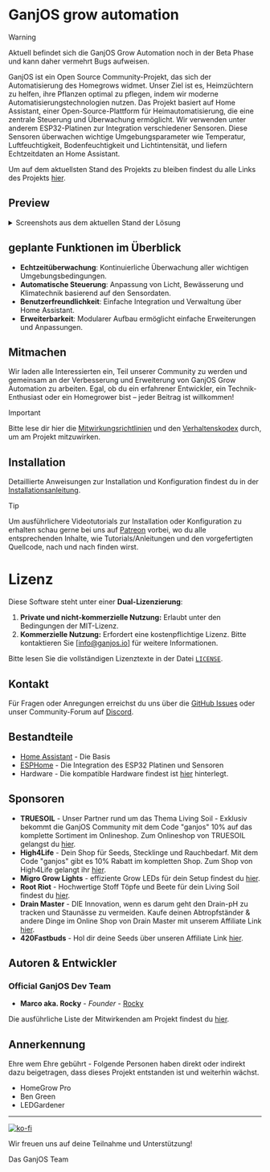 # GanjOS grow automation

>[!WARNING]
> 
> Aktuell befindet sich die GanjOS Grow Automation noch in der Beta Phase und kann daher vermehrt Bugs aufweisen. 

GanjOS ist ein Open Source Community-Projekt, das sich der Automatisierung des Homegrows widmet. Unser Ziel ist es, Heimzüchtern zu helfen, ihre Pflanzen optimal zu pflegen, indem wir moderne Automatisierungstechnologien nutzen. Das Projekt basiert auf Home Assistant, einer Open-Source-Plattform für Heimautomatisierung, die eine zentrale Steuerung und Überwachung ermöglicht. Wir verwenden unter anderem ESP32-Platinen zur Integration verschiedener Sensoren. Diese Sensoren überwachen wichtige Umgebungsparameter wie Temperatur, Luftfeuchtigkeit, Bodenfeuchtigkeit und Lichtintensität, und liefern Echtzeitdaten an Home Assistant.

Um auf dem aktuellsten Stand des Projekts zu bleiben findest du alle Links des Projekts [hier](https://link.space/@ganjosgrowautomation).

## Preview

<details>
<summary>Screenshots aus dem aktuellen Stand der Lösung</summary>

![image](https://github.com/user-attachments/assets/ddf5a8eb-5d33-4348-8c36-1cb051d0e90e)

![image](https://github.com/user-attachments/assets/2afe4348-411e-4719-bee6-292ee979a8a4)

![image](https://github.com/user-attachments/assets/a660bdb6-b177-47de-9349-2e881c453ad8)

![image](https://github.com/user-attachments/assets/e07214e1-4957-42bc-aa66-bc48d1135835)

</details>

## geplante Funktionen im Überblick
- **Echtzeitüberwachung**: Kontinuierliche Überwachung aller wichtigen Umgebungsbedingungen.
- **Automatische Steuerung**: Anpassung von Licht, Bewässerung und Klimatechnik basierend auf den Sensordaten.
- **Benutzerfreundlichkeit**: Einfache Integration und Verwaltung über Home Assistant.
- **Erweiterbarkeit**: Modularer Aufbau ermöglicht einfache Erweiterungen und Anpassungen.

## Mitmachen

Wir laden alle Interessierten ein, Teil unserer Community zu werden und gemeinsam an der Verbesserung und Erweiterung von GanjOS Grow Automation zu arbeiten. Egal, ob du ein erfahrener Entwickler, ein Technik-Enthusiast oder ein Homegrower bist – jeder Beitrag ist willkommen!

>[!IMPORTANT]
>
> Bitte lese dir hier die [Mitwirkungsrichtlinien](./CONTRIBUTING.md) und den [Verhaltenskodex](./CODE_OF_CONDUCT.md) durch, um am Projekt mitzuwirken. 

## Installation

Detaillierte Anweisungen zur Installation und Konfiguration findest du in der [Installationsanleitung](./INSTALL.md).

> [!TIP]
>
> Um ausführlichere Videotutorials zur Installation oder Konfiguration zu erhalten schau gerne bei uns auf [Patreon](https://www.patreon.com/c/GanjOS) vorbei, wo du alle entsprechenden Inhalte, wie Tutorials/Anleitungen und den vorgefertigten Quellcode, nach und nach finden wirst.

# Lizenz

Diese Software steht unter einer **Dual-Lizenzierung**:

1. **Private und nicht-kommerzielle Nutzung:** Erlaubt unter den Bedingungen der MIT-Lizenz.  
2. **Kommerzielle Nutzung:** Erfordert eine kostenpflichtige Lizenz. Bitte kontaktieren Sie [info@ganjos.io] für weitere Informationen.

Bitte lesen Sie die vollständigen Lizenztexte in der Datei [`LICENSE`](./LICENSE).

## Kontakt

Für Fragen oder Anregungen erreichst du uns über die [GitHub Issues](https://github.com/Ganjos-Grow-Automation/gos_HomeAssistant/issues) oder unser Community-Forum auf [Discord](discord.ganjos.io).



## Bestandteile
* [Home Assistant](https://www.home-assistant.io/) - Die Basis
* [ESPHome](https://esphome.io/) - Die Integration des ESP32 Platinen und Sensoren
* Hardware - Die kompatible Hardware findest ist [hier](./HARDWARE.md) hinterlegt. 

## Sponsoren

- **TRUESOIL** - Unser Partner rund um das Thema Living Soil - Exklusiv bekommt die GanjOS Community mit dem Code "ganjos" 10% auf das komplette Sortiment im Onlineshop. Zum Onlineshop von TRUESOIL gelangst du [hier](https://truesoil.at/collections).
- **High4Life** - Dein Shop für Seeds, Stecklinge und Rauchbedarf. Mit dem Code "ganjos" gibt es 10% Rabatt im kompletten Shop. Zum Shop von High4Life gelangt ihr [hier](https://high4life.shop/).
- **Migro Grow Lights** - effiziente Grow LEDs für dein Setup findest du [hier](https://migrolight.de/). 
- **Root Riot** - Hochwertige Stoff Töpfe und Beete für dein Living Soil findest du [hier](https://truesoil.at/collections/livingsoilbeete).
- **Drain Master** - DIE Innovation, wenn es darum geht den Drain-pH zu tracken und Staunässe zu vermeiden. Kaufe deinen Abtropfständer & andere Dinge im Online Shop von Drain Master mit unserem Affiliate Link [hier](https://drain-master.de/?ref=ganjos).
- **420Fastbuds** - Hol dir deine Seeds über unseren Affiliate Link [hier](https://myfastbuds.com/?a_aid=65f92e7a635de).

## Autoren & Entwickler 
### Official GanjOS Dev Team
* **Marco aka. Rocky** - *Founder* - [Rocky](https://github.com/MrcoSchrnr)

Die ausführliche Liste der Mitwirkenden am Projekt findest du [hier](https://github.com/Ganjos-Grow-Automation/gb_HomeAssistant/contributors).


## Annerkennung
Ehre wem Ehre gebührt - Folgende Personen haben direkt oder indirekt dazu beigetragen, dass dieses Projekt entstanden ist und weiterhin wächst.

* HomeGrow Pro
* Ben Green
* LEDGardener


---

[![ko-fi](https://ko-fi.com/img/githubbutton_sm.svg)](https://ko-fi.com/M4M5Z4IWO)

Wir freuen uns auf deine Teilnahme und Unterstützung!


Das GanjOS Team
